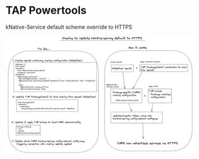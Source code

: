 # TAP Powertools

kNative-Service default scheme override to HTTPS

![alt text](https://github.com/tfynes-pivotal/tap-powertools/blob/main/httpsfix/overlay.jpg?raw=true)
